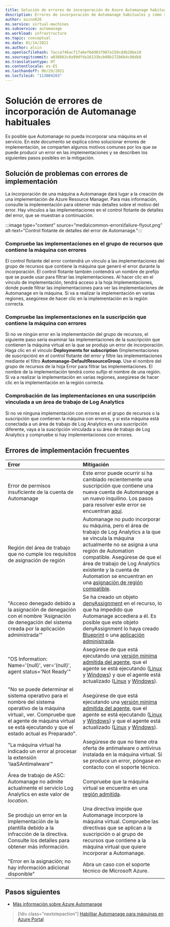 ```yaml
---
title: Solución de errores de incorporación de Azure Automanage habituales
description: Errores de incorporación de Automanage habituales y cómo solucionarlos
author: asinn826
ms.service: virtual-machines
ms.subservice: automanage
ms.workload: infrastructure
ms.topic: conceptual
ms.date: 01/14/2021
ms.author: alsin
ms.openlocfilehash: 7acca746acf17a6ef6dd837907a159cddb20be10
ms.sourcegitcommit: a038863c0a99dfda16133bcb08b172b6b4c86db8
ms.translationtype: HT
ms.contentlocale: es-ES
ms.lasthandoff: 06/29/2021
ms.locfileid: "113004203"
---
```

# <a name="troubleshoot-common-automanage-onboarding-errors"></a>Solución de errores de incorporación de Automanage habituales
Es posible que Automanage no pueda incorporar una máquina en el servicio. En este documento se explica cómo solucionar errores de implementación, se comparten algunos motivos comunes por los que se puede producir un error en las implementaciones y se describen los siguientes pasos posibles en la mitigación.

## <a name="troubleshooting-deployment-failures"></a>Solución de problemas con errores de implementación
La incorporación de una máquina a Automanage dará lugar a la creación de una implementación de Azure Resource Manager. Para más información, consulte la implementación para obtener más detalles sobre el motivo del error. Hay vínculos a las implementaciones en el control flotante de detalles del error, que se muestran a continuación.

:::image type="content" source="media\common-errors\failure-flyout.png" alt-text="Control flotante de detalles del error de Automanage.":::

### <a name="check-the-deployments-for-the-resource-group-containing-the-failed-machine"></a>Compruebe las implementaciones en el grupo de recursos que contiene la máquina con errores
El control flotante del error contendrá un vínculo a las implementaciones del grupo de recursos que contiene la máquina que generó el error durante la incorporación. El control flotante también contendrá un nombre de prefijo que se puede usar para filtrar las implementaciones. Al hacer clic en el vínculo de implementación, tendrá acceso a la hoja Implementaciones, donde puede filtrar las implementaciones para ver las implementaciones de Automanage en la máquina. Si va a realizar la implementación en varias regiones, asegúrese de hacer clic en la implementación en la región correcta.

### <a name="check-the-deployments-for-the-subscription-containing-the-failed-machine"></a>Compruebe las implementaciones en la suscripción que contiene la máquina con errores
Si no ve ningún error en la implementación del grupo de recursos, el siguiente paso sería examinar las implementaciones de la suscripción que contienen la máquina virtual en la que se produjo un error de incorporación. Haga clic en el vínculo **Deployments for subscription** (Implementaciones de suscripción) en el control flotante del error y filtre las implementaciones mediante el filtro **Automanage-DefaultResourceGroup**. Use el nombre del grupo de recursos de la hoja Error para filtrar las implementaciones. El nombre de la implementación tendrá como sufijo el nombre de una región. Si va a realizar la implementación en varias regiones, asegúrese de hacer clic en la implementación en la región correcta.

### <a name="check-deployments-in-a-subscription-linked-to-a-log-analytics-workspace"></a>Comprobación de las implementaciones en una suscripción vinculada a un área de trabajo de Log Analytics
Si no ve ninguna implementación con errores en el grupo de recursos o la suscripción que contienen la máquina con errores, y si esta máquina está conectada a un área de trabajo de Log Analytics en una suscripción diferente, vaya a la suscripción vinculada a su área de trabajo de Log Analytics y compruebe si hay implementaciones con errores.

## <a name="common-deployment-errors"></a>Errores de implementación frecuentes

Error |  Mitigación
:-----|:-------------|
Error de permisos insuficiente de la cuenta de Automanage | Este error puede ocurrir si ha cambiado recientemente una suscripción que contiene una nueva cuenta de Automanage a un nuevo inquilino. Los pasos para resolver este error se encuentran [aquí](./repair-automanage-account.md).
Región del área de trabajo que no cumple los requisitos de asignación de región | Automanage no pudo incorporar su máquina, pero el área de trabajo de Log Analytics a la que se vincula la máquina actualmente no se asigna a una región de Automation compatible. Asegúrese de que el área de trabajo de Log Analytics existente y la cuenta de Automation se encuentran en una [asignación de región compatible](../automation/how-to/region-mappings.md).
"Acceso denegado debido a la asignación de denegación con el nombre 'Asignación de denegación del sistema creada por la aplicación administrada'" | Se ha creado un objeto [denyAssignment](../role-based-access-control/deny-assignments.md) en el recurso, lo que ha impedido que Automanage accediera a él. Es posible que este objeto denyAssignment lo haya creado [Blueprint](../governance/blueprints/concepts/resource-locking.md) o una [aplicación administrada](../azure-resource-manager/managed-applications/overview.md).
"OS Information: Name='(null)', ver='(null)', agent status='Not Ready'" | Asegúrese de que está ejecutando una [versión mínima admitida del agente](/troubleshoot/azure/virtual-machines/support-extensions-agent-version), que el agente se está ejecutando ([Linux](/troubleshoot/azure/virtual-machines/linux-azure-guest-agent) y [Windows](/troubleshoot/azure/virtual-machines/windows-azure-guest-agent)) y que el agente está actualizado ([Linux](../virtual-machines/extensions/update-linux-agent.md) y [Windows](../virtual-machines/extensions/agent-windows.md)).
"No se puede determinar el sistema operativo para el nombre del sistema operativo de la máquina virtual:, ver. Compruebe que el agente de máquina virtual se está ejecutando y que el estado actual es Preparado". | Asegúrese de que está ejecutando una [versión mínima admitida del agente](/troubleshoot/azure/virtual-machines/support-extensions-agent-version), que el agente se está ejecutando ([Linux](/troubleshoot/azure/virtual-machines/linux-azure-guest-agent) y [Windows](/troubleshoot/azure/virtual-machines/windows-azure-guest-agent)) y que el agente está actualizado ([Linux](../virtual-machines/extensions/update-linux-agent.md) y [Windows](../virtual-machines/extensions/agent-windows.md)).
"La máquina virtual ha indicado un error al procesar la extensión 'IaaSAntimalware'" | Asegúrese de que no tiene otra oferta de antimalware o antivirus instalada en la máquina virtual. Si se produce un error, póngase en contacto con el soporte técnico.
Área de trabajo de ASC: Automanage no admite actualmente el servicio Log Analytics en este valor de _location_. | Compruebe que la máquina virtual se encuentra en una [región admitida](./automanage-virtual-machines.md#supported-regions).
Se produjo un error en la implementación de la plantilla debido a la infracción de la directiva. Consulte los detalles para obtener más información. | Una directiva impide que Automanage incorpore la máquina virtual. Compruebe las directivas que se aplican a la suscripción o al grupo de recursos que contiene a la máquina virtual que quiere incorporar a Automanage.
"Error en la asignación; no hay información adicional disponible" | Abra un caso con el soporte técnico de Microsoft Azure.

## <a name="next-steps"></a>Pasos siguientes

* [Más información sobre Azure Automanage](./automanage-virtual-machines.md)

> [!div class="nextstepaction"]
> [Habilitar Automanage para máquinas en Azure Portal](quick-create-virtual-machines-portal.md)